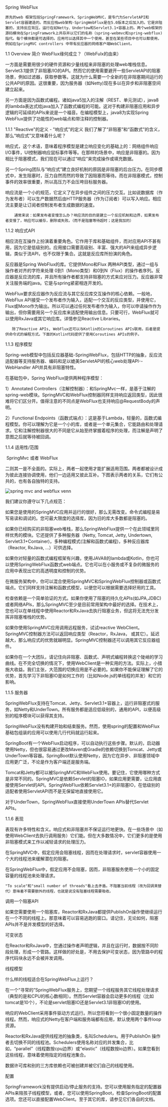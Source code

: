

Spring WebFlux

    原先的web 框架包括SpringFramework、SpringWebMVC，是专门为ServletAPI和Servlet容器建造的。而反应栈web架构-SpringWebFlux是在5.0版本之后加入的。它是非阻塞的，支持反应背压，运行在如Netty、Undertow和Servlet3.1+容器上的。两个web框架的源码模块在SpringFramwork上共存并以它们的名称（spring-webmvc和spring-webflux)指代。每个模块都是可选择的。应用可以选择其中一个使用，甚至在某些项目中也可以都使用，例如在SpringMVC controllers 中带有反应器的网络客户端WebClient。

1.1 Overview 简介
   WebFlux缘何成立？（WebFulx的由来）

   一方面是需要用很少的硬件资源和少量线程来非阻塞的处理web堆栈信息。Servlet3.1提供了非阻塞/IO的API。然而它的使用需要避开一些ServletAPI的阻塞场景，例如过滤器，获取参数等。这就为什么需要一个全新的在非阻塞期间运行的公共API的原因。这很重要，因为服务器（如Netty)现在多以在异步和非阻塞空间建立起来。

   另一方面是因为函数式编程。诸如java5加入的注解（REST、单元测试），java8的lambda表达式给java加入了函数式编程的可能。这对于构建非阻塞应用和异步逻辑的可延续的APIs来说是一个福音。在编程模型上，java8为实现Spring WebFlux提供了功能性的web端点和带注释的控制器。

1.1.1 "Reactive"的定义 - "响应式"的定义
   我们了解了“非阻塞”和“函数式”的含义，那么“响应式”又意味着什么呢？

   响应式，这个术语，意味着程序模型是建立响应变化的基础上的：网络组件响应I/O事件，UI控制器响应鼠标事件等等。在那样的场景中，响应是非阻塞的。因为相比于阻塞模式，我们现在可以通过“响应”来完成操作或填充数据。
    
   另一个Spring团队与“响应式”建立良好机制的原因是非阻塞的后台压力。在同步模式中，发生阻塞时，压力自然而然的导致了因阻塞而等待。而在非阻塞模式，控制事件的效率很重要，所以高压力不会压垮目标服务器。
    
   响应流是一个小的规范，它定义了在异步组件之间的压力交互。比如说数据库（作为发布者）可以生产数据然后由HTTP服务器（作为订阅者）可以写入响应。相应流主要是让订阅者控制发布者生成数据的速度。

```
    通常来说：如果发布者变慢怎么办？响应流的目的是建立一个反应机制和边界，如果发布者变慢了，响应可以缓存，删除或失败。（而不是阻塞等待超时；这是我加的）

```

   1.1.2 响应式API
    
   相应流在互操作上扮演着重要角色。它作用于库和基础组件，而对应用API不甚有用，因为它是低级别的。应用接口需要高级别、丰富、强大的API来组成异步逻辑，类似于流API，也不仅限于集合。这就是反应库所扮演的角色。

   反应器是Spring WebFlux的库。它提供Mono和Flux 两种API类型，通过一组与操作者对齐的字符来处理 0到1（Mono类型）和0到N（Flux）的操作者序列。反应器是反应流的库，并且所有操作者都支持非阻塞的方式来应对压力。反应器非常关注服务端的java。它是与spring紧密相连开发的。

   WebFlux要求反应器作为反应流与其它反应库交互操作的核心依赖。一般地，WebFlux API接受一个发布者作为输入，适配一个交互的反应类型，并使用它，Flux或Mono作为输出。所以可以通过任何发布者作为输入，你可以申请操作作为输出，但你需要用另一个反应库来适配使用输出信息。只要可行，WebFlux就可以使用RxJava或其它响应库。详情参见Reactive Libraries。

```
   除了Reactive APIs, WebFlux还可以与Kotlin的Coroutines APIs联用，后者是提供命令式的编程方式。下面的Kotlin代码提供了使用Coroutines APIs的例子。
```



   1.1.3 程序模型

​    Spring-web模型中包括反应器基础-SpringWebFlux，包括HTTP的抽象，反应流适配器等支持服务器、编码和足以媲美ServletAPI的核心web处理API--WebHandler API并具有非阻塞特性。

在基础包中，Spring WebFlux提供两种程序模型：

1）Annotated Controllers（注解控制器）：和SpringMvc一样，是基于注解的spring-web模块。SpringMVC和WebFlux控制器同样支持响应返回类型，因此很难将它们区分开。值得注意的不同点是WebFlux也支持响应@RequestBody的声明。

2）Functional Endpoints（函数式端点）：这是基于Lambda，轻量的，函数式编程模型。你可以理解为它是一个小的库，或者是一个单元集合，它能路由和处理请求。它和注解控制器很大的不同是它从始至终掌握着程序的处理，而注解是声明了意图之后就等待被回调。



   1.1.4 适用性/范围

​	SpringMvc 或者 WebFlux

​    二则其一是不全面的。实际上，两者一起使用才能扩展适用范围。两者都被设计成为彼此连接协调使用，他们一边适用又彼此互补。下图表示两者的关系，它们有公共的，也有各自独特的支持。

 ![spring mvc and webflux venn](https://docs.spring.io/spring/docs/current/spring-framework-reference/images/spring-mvc-and-webflux-venn.png) 

   我们建议你遵守以下几点规范：

​	如果您是使用的SpringMVC应用并运行的很好，那么无需改变。命令式编程是易写易读和调试的。您可最大限度的选择库，因为旧的库大多数都是阻塞的。

   如果你已经购买的非阻塞web堆栈，那么SpringWebFlux提供一个在此领域里同样优秀的模块。它还提供了多种服务器（Netty, Tomcat, Jetty, Undertown, Servlet3.1+Container)，多种编程模式(注解和函数式编程)，多种反应器库（Reactor, RxJava, ...）可供选择。

   如果你对轻量的函数式编程框架有兴趣，使用JAVA8的lambda或Kotlin，你也可以使用SpringWebFlux函数式web端点。它也可以在小服务或不复杂的微服务的应用中表现出它的高透明度和控制的优势。

   在微服务架构中，你可以混合使用SpringMVC和SpringWebFlux控制器或函数式端点。它们同样支持注解和函数式模型，以便您可以根据需要选择好用的工具。

   检查依赖是一个简单验证的方式。如果你使用了阻塞的持久化APIs(如JPA,JDBC)或者网络APIs，那么SpringMVC至少是目前常用架构中最好的选择。在技术上，您也可以在单线程中使用Reactor和RxJava去执行阻塞业务，但这将无法充分发挥非阻塞堆栈的优势。

   如果你使用SpringMVC应用调用远程服务，试试reactive WebClient。SpringMVC控制器方法可以返回响应类型（Reactor，RxJava， 或其它）。延迟越大，那么响应式的优势就越明显。SpringMVC控制器还可以调用其它反应器组件。

   如果你在一个大团队，请记住向非阻塞、函数式、声明式编程转换这个陡峭的学习曲线。在不完全切换的情况下，使用WebClient是一种实用的方法。实际上，小措施大收益。我们主张，大范围的切换应用是不必要的。如果你不能保证理解了它的优势，首先学习下非阻塞IO是如何工作的（比如Node.js的单线程的并发）和它的影响。



   1.1.5 服务器

​    SpringWebFlux支持在Tomcat、Jetty、Servlet3.1+容器上，运行非阻塞式的服务，如Netty和UnderTown。所有服务都是适应低级别的，通用的API，以便高级别的程序模块可以获得其支持。

​    SpringWebFlux没有构建开始和结束服务。然而，使用spring的配置和WebFlux基础包组装的应用可以使用几行代码就运行起来。

​    SpringBoot有一个WebFlux启动程序，可以自动执行这些步骤。默认的，启动器使用Netty，但也很容易通过更改Maven或Gradle的依赖切换到Tomcat、Jetty或UnderTown等容器。SpringBoot默认使用Netty，因为它在异步、非阻塞领域中应用更广泛，不论是作为客户端还是服务端。

   Tomcat和Jetty都可以被SpringMVC和WebFlux使用。要记住，它使用哪种方式是非常不同的。SpringMVC是依赖Servlet的阻塞IO，如果应用更需要，让应用直接使用Servlet的API。SpringWebFlux依赖Servlet3.1+的非阻塞IO，在低级别的适配者使用ServletAPI而不是无保留地直接使用它。

对于UnderTown，SpringWebFlux直接使用UnderTown APIs替代Servlet APIs。



   1.1.6 表现

   表现有许多特性和含义。响应式和非阻塞并不保证运行地更快。在一些场景中（如使用WebClient去执行调用服务）它们能。但在大多数情况中，它们更多的是使用非阻塞模式来工作以减轻请求的处理压力。

   在SpringMVC中，假定应用会阻塞线程，因而在处理请求时，servlet容器使用一个大的线程池来缓解潜在的阻塞。

   在SpringWebFlux中，假定应用不会阻塞，因而，非阻塞服务使用一个小的固定容量的线程池来处理请求。

```
"To scale"和"small number of threads"看上去矛盾。不阻塞当前线程（改为回调来替代）意味着不需要额外的线程，也就是说没有阻塞线程需要吸收。
```

调用一个阻塞API

如果您需要使用一个阻塞库，Reactor和RxJava都提供PublishOn操作使继续运行在一个不同的线程上。那意味着可以容易逃跑的窗口。请记住，无论如何，阻塞APIs并不是并发模型的好选择。

可变状态

在Reactor和RxJava中，您通过操作者声明逻辑，并且在运行时，数据按不同阶段处理，形成一个管路。这样做的好处是，不用去保护可变状态，因为管路中的程序代码块永远不会被并发调用。

线程模型

什么样的线程适合在SpringWebFlux上运行？

   在一个“寻常的”SpringWebFlux服务上，您期望一个线程服务其它线程处理请求（典型的是和CPU的核心数相同）。然而Servlet容器会启动更多的线程（比如tomcat是10个），不论是servlet阻塞IO还是Servlet3.1非阻塞IO的使用。

   响应的WebClient采用事件驱动方式运行。所以您将看到一个很小固定数量的操作线程。然而，响应式的Netty在客户端和服务端都有应用，默认使用两个事件loop资源。

   Reactor和RxJava提供线程池的抽象类，名叫Schedulers。用于PublishOn 操作者去切换不同的线程池。Schedulers使用名称对应的并发集合，比如，“parallel”（线程数按cpu边界）或“elastic”（线程数按io边界）。如果您看到这些线程，意味着使用指定的线程池集合。

   数据许可库和别的三方库依赖也可被创建并被它们自己的线程使用。

配置

SpringFramework没有提供启动/停止服务的支持。您可以使用服务指定的配置器APIs来陪孩子线程模型，或者，您可以使用SpringBoot，检查SpringBoot的配置选项。您还可以直接配置WebClient。至于其它的库，请参见它们各自的文档。













   

   

   

   



   